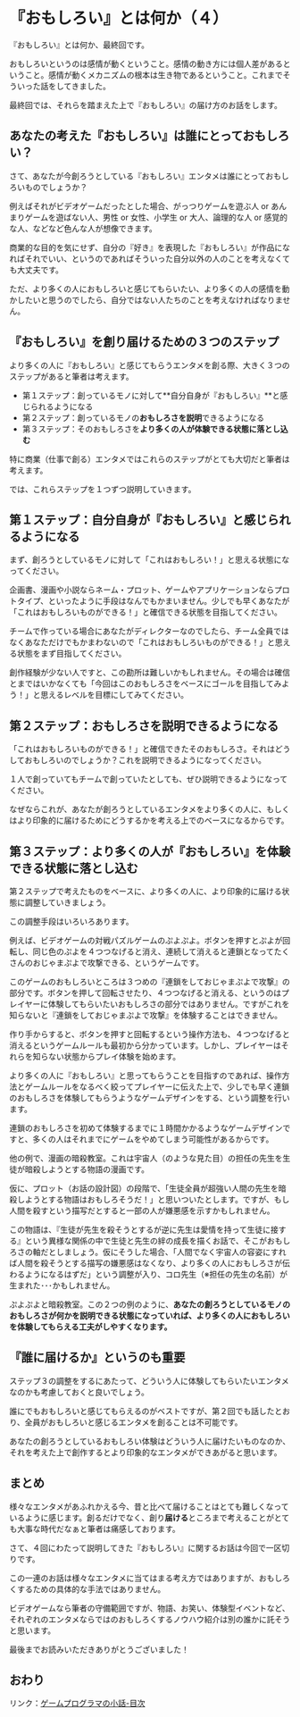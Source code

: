 # 『おもしろい』とは何か（４）

『おもしろい』とは何か、最終回です。

おもしろいというのは感情が動くということ。感情の動き方には個人差があるということ。感情が動くメカニズムの根本は生き物であるということ。これまでそういった話をしてきました。

最終回では、それらを踏まえた上で『おもしろい』の届け方のお話をします。

## あなたの考えた『おもしろい』は誰にとっておもしろい？

さて、あなたが今創ろうとしている『おもしろい』エンタメは誰にとっておもしろいものでしょうか？

例えばそれがビデオゲームだったとした場合、がっつりゲームを遊ぶ人 or あんまりゲームを遊ばない人、男性 or 女性、小学生 or 大人、論理的な人 or 感覚的な人、などなど色んな人が想像できます。

商業的な目的を気にせず、自分の『好き』を表現した『おもしろい』が作品になればそれでいい、というのであればそういった自分以外の人のことを考えなくても大丈夫です。

ただ、より多くの人におもしろいと感じてもらいたい、より多くの人の感情を動かしたいと思うのでしたら、自分ではない人たちのことを考えなければなりません。

## 『おもしろい』を創り届けるための３つのステップ

より多くの人に『おもしろい』と感じてもらうエンタメを創る際、大きく３つのステップがあると筆者は考えます。

- 第１ステップ：創っているモノに対して**自分自身が『おもしろい』**と感じられるようになる
- 第２ステップ：創っているモノの**おもしろさを説明**できるようになる
- 第３ステップ：そのおもしろさを**より多くの人が体験できる状態に落とし込む**

特に商業（仕事で創る）エンタメではこれらのステップがとても大切だと筆者は考えます。

では、これらステップを１つずつ説明していきます。

## 第１ステップ：自分自身が『おもしろい』と感じられるようになる

まず、創ろうとしているモノに対して「これはおもしろい！」と思える状態になってください。

企画書、漫画や小説ならネーム・プロット、ゲームやアプリケーションならプロトタイプ、といったように手段はなんでもかまいません。少しでも早くあなたが「これはおもしろいものができる！」と確信できる状態を目指してください。

チームで作っている場合にあなたがディレクターなのでしたら、チーム全員ではなくあなただけでもかまわないので「これはおもしろいものができる！」と思える状態をまず目指してください。

創作経験が少ない人ですと、この勘所は難しいかもしれません。その場合は確信とまではいかなくても「今回はこのおもしろさをベースにゴールを目指してみよう！」と思えるレベルを目標にしてみてください。

## 第２ステップ：おもしろさを説明できるようになる

「これはおもしろいものができる！」と確信できたそのおもしろさ。それはどうしておもしろいのでしょうか？これを説明できるようになってください。

１人で創っていてもチームで創っていたとしても、ぜひ説明できるようになってください。

なぜならこれが、あなたが創ろうとしているエンタメをより多くの人に、もしくはより印象的に届けるためにどうするかを考える上でのベースになるからです。

## 第３ステップ：より多くの人が『おもしろい』を体験できる状態に落とし込む

第２ステップで考えたものをベースに、より多くの人に、より印象的に届ける状態に調整していきましょう。

この調整手段はいろいろあります。

例えば、ビデオゲームの対戦パズルゲームのぷよぷよ。ボタンを押すとぷよが回転し、同じ色のぷよを４つつなげると消え、連続して消えると連鎖となってたくさんのおじゃまぷよで攻撃できる、というゲームです。

このゲームのおもしろいところは３つめの『連鎖をしておじゃまぷよで攻撃』の部分です。ボタンを押して回転させたり、４つつなげると消える、というのはプレイヤーに体験してもらいたいおもしろさの部分ではありません。ですがこれを知らないと『連鎖をしておじゃまぷよで攻撃』を体験することはできません。

作り手からすると、ボタンを押すと回転するという操作方法も、４つつなげると消えるというゲームルールも最初から分かっています。しかし、プレイヤーはそれらを知らない状態からプレイ体験を始めます。

より多くの人に『おもしろい』と思ってもらうことを目指すのであれば、操作方法とゲームルールをなるべく絞ってプレイヤーに伝えた上で、少しでも早く連鎖のおもしろさを体験してもらうようなゲームデザインをする、という調整を行います。

連鎖のおもしろさを初めて体験するまでに１時間かかるようなゲームデザインですと、多くの人はそれまでにゲームをやめてしまう可能性があるからです。

他の例で、漫画の暗殺教室。これは宇宙人（のような見た目）の担任の先生を生徒が暗殺しようとする物語の漫画です。

仮に、プロット（お話の設計図）の段階で、「生徒全員が超強い人間の先生を暗殺しようとする物語はおもしろそうだ！」と思いついたとします。ですが、もし人間を殺すという描写だとすると一部の人が嫌悪感を示すかもしれません。

この物語は、『生徒が先生を殺そうとするが逆に先生は愛情を持って生徒に接する』という異様な関係の中で生徒と先生の絆の成長を描くお話で、そこがおもしろさの軸だとしましょう。仮にそうした場合、「人間でなく宇宙人の容姿にすれば人間を殺そうとする描写の嫌悪感はなくなり、より多くの人におもしろさが伝わるようになるはずだ」という調整が入り、コロ先生（※担任の先生の名前）が生まれた･･･かもしれません。

ぷよぷよと暗殺教室。この２つの例のように、**あなたの創ろうとしているモノのおもしろさが何かを説明できる状態になっていれば、より多くの人におもしろいを体験してもらえる工夫がしやすくなります。**

## 『誰に届けるか』というのも重要

ステップ３の調整をするにあたって、どういう人に体験してもらいたいエンタメなのかも考慮しておくと良いでしょう。

誰にでもおもしろいと感じてもらえるのがベストですが、第２回でも話したとおり、全員がおもしろいと感じるエンタメを創ることは不可能です。

あなたの創ろうとしているおもしろい体験はどういう人に届けたいものなのか、それを考えた上で創作するとより印象的なエンタメができあがると思います。

## まとめ

様々なエンタメがあふれかえる今、昔と比べて届けることはとても難しくなっているように感じます。創るだけでなく、創り**届ける**ところまで考えることがとても大事な時代だなぁと筆者は痛感しております。

さて、４回にわたって説明してきた『おもしろい』に関するお話は今回で一区切りです。

この一連のお話は様々なエンタメに当てはまる考え方ではありますが、おもしろくするための具体的な手法ではありません。

ビデオゲームなら筆者の守備範囲ですが、物語、お笑い、体験型イベントなど、それぞれのエンタメならではのおもしろくするノウハウ紹介は別の誰かに託そうと思います。

最後までお読みいただきありがとうございました！

## おわり

リンク：[ゲームプログラマの小話-目次](http://www.10106.net/~hoboaki/wiki/index.php?%E3%82%B2%E3%83%BC%E3%83%A0%E3%83%97%E3%83%AD%E3%82%B0%E3%83%A9%E3%83%9E%E3%81%AE%E5%B0%8F%E8%A9%B1)

